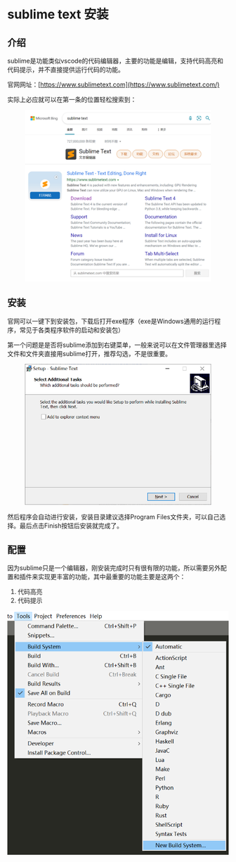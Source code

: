# sublime text 安装

## 介绍

sublime是功能类似vscode的代码编辑器，主要的功能是编辑，支持代码高亮和代码提示，并不直接提供运行代码的功能。

官网网址：[https://www.sublimetext.com](https://www.sublimetext.com/)

实际上必应就可以在第一条的位置轻松搜索到：

<figure><img src="../.gitbook/assets/image (1) (1).png" alt=""><figcaption></figcaption></figure>

## 安装

官网可以一键下到安装包，下载后打开exe程序（exe是Windows通用的运行程序，常见于各类程序软件的启动和安装包）

第一个问题是是否将sublime添加到右键菜单，一般来说可以在文件管理器里选择文件和文件夹直接用sublime打开，推荐勾选，不是很重要。

<figure><img src="../.gitbook/assets/image (1).png" alt=""><figcaption></figcaption></figure>

然后程序会自动进行安装，安装目录建议选择Program Files文件夹，可以自己选择。最后点击Finish按钮后安装就完成了。

## 配置

因为sublime只是一个编辑器，刚安装完成时只有很有限的功能，所以需要另外配置和插件来实现更丰富的功能，其中最重要的功能主要是这两个：

1. 代码高亮
2. 代码提示

![](../.gitbook/assets/image.png)
